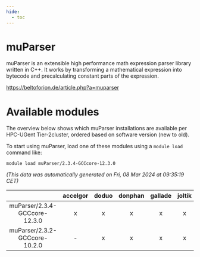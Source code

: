 ```yaml
---
hide:
  - toc
---
```


muParser
========


muParser is an extensible high performance math expression parser library written in C++. It works by transforming a mathematical expression into bytecode and precalculating constant parts of the expression.

https://beltoforion.de/article.php?a=muparser
# Available modules


The overview below shows which muParser installations are available per HPC-UGent Tier-2cluster, ordered based on software version (new to old).

To start using muParser, load one of these modules using a `module load` command like:

```shell
module load muParser/2.3.4-GCCcore-12.3.0
```

*(This data was automatically generated on Fri, 08 Mar 2024 at 09:35:19 CET)*  

| |accelgor|doduo|donphan|gallade|joltik|skitty|
| :---: | :---: | :---: | :---: | :---: | :---: | :---: |
|muParser/2.3.4-GCCcore-12.3.0|x|x|x|x|x|x|
|muParser/2.3.2-GCCcore-10.2.0|-|x|x|x|x|x|
